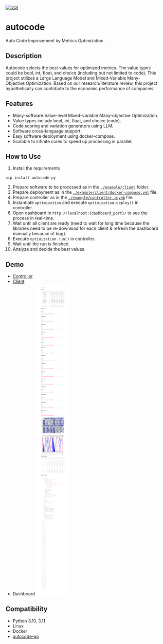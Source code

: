 [![DOI](https://zenodo.org/badge/DOI/10.5281/zenodo.13225517.svg)](https://doi.org/10.5281/zenodo.13225517)

# autocode

Auto Code Improvement by Metrics Optimization.

## Description

Autocode selects the best values for optimized metrics. The value types could be bool, int, float, and choice (including
but not limited to code). This project utilizes a Large Language Model and Mixed-Variable Many-Objective Optimization.
Based on our research/literature review, this project hypothetically can contribute to the economic performance of
companies.

## Features

- Many-software Value-level Mixed-variable Many-objective Optimization.
- Value types include bool, int, float, and choice (code).
- Code scoring and variation generators using LLM.
- Software cross-language support.
- Easy software deployment using docker-compose.
- Scalable to infinite cores to speed up processing in parallel.

## How to Use

1. Install the requirements

```bash
pip install autocode-py
```

2. Prepare software to be processed as in the [`./example/client`](https://github.com/muazhari/autocode/tree/main/example/client) folder.
3. Prepare deployment as in the [`./example/client/docker-compose.yml`](https://github.com/muazhari/autocode/blob/main/example/client/docker-compose.yml) file.
4. Prepare controller as in the [`./example/controller.ipynb`](https://github.com/muazhari/autocode/blob/main/example/controller.ipynb) file.
5. Instantiate `optimization` and execute `optimization.deploy()` in controller.
6. Open dashboard in `http://localhost:{dashboard_port}/` to see the process in real-time.
7. Wait until all client are ready (need to wait for long time because the libraries need to be re-download for each client & refresh the dashboard manually because of bug).
8. Execute `optimization.run()` in controller.
9. Wait until the run is finished.
10. Analyze and decide the best values.

## Demo

- [Controller](https://github.com/muazhari/autocode/blob/main/example/controller.ipynb)
- [Client](https://github.com/muazhari/autocode/tree/main/example/client)
- Dashboard
  ![demo-1.png](https://github.com/muazhari/autocode/blob/main/demo-1.png?raw=true)

## Compatibility

- Python 3.10, 3.11
- Linux
- Docker
- [autocode-go](https://github.com/muazhari/autocode-go)
